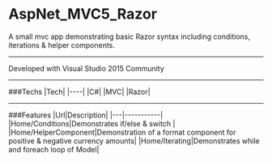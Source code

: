 # AspNet_MVC5_Razor
A small mvc app demonstrating basic Razor syntax including conditions, iterations &amp; helper components.

---

Developed with Visual Studio 2015 Community

---

###Techs
|Tech|
|----|
|C#|
|MVC|
|Razor|

---

###Features
|Url|Description|
|---|-----------|
|Home/Conditions|Demonstrates if/else & switch |
|Home/HelperComponent|Demonstration of a format component for positive & negative currency amounts|
|Home/Iterating|Demonstrates while and foreach loop of Model|
